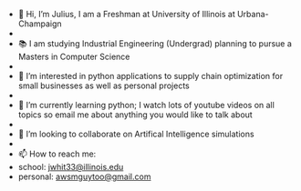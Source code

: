- 👋 Hi, I’m Julius, I am a Freshman at University of Illinois at Urbana-Champaign
-         
- 📚 I am studying Industrial Engineering (Undergrad) planning to pursue a Masters in Computer Science
- 
- 👀 I’m interested in python applications to supply chain optimization for small businesses as well as personal projects
- 
- 🌱 I’m currently learning python; I watch lots of youtube videos on all topics so email me about anything you would like to talk about
- 
- 🥞 I’m looking to collaborate on Artifical Intelligence simulations
- 
- 📫 How to reach me:
- school: jwhit33@illinois.edu
- personal: awsmguytoo@gmail.com
